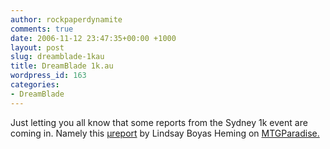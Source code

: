 ```yaml
---
author: rockpaperdynamite
comments: true
date: 2006-11-12 23:47:35+00:00 +1000
layout: post
slug: dreamblade-1kau
title: DreamBlade 1k.au
wordpress_id: 163
categories:
- DreamBlade
---
```


Just letting you all know that some reports from the Sydney 1k event are coming in. Namely this [μreport](http://www.mtgparadise.com/forums/index.php?showtopic=27076&st=0&gopid=407699&#entry407699) by Lindsay Boyas Heming on [MTGParadise.](www.mtgparadise.com)
